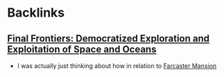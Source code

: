 
# Backlinks
## [Final Frontiers: Democratized Exploration and Exploitation of Space and Oceans](<Final Frontiers: Democratized Exploration and Exploitation of Space and Oceans.md>)
- I was actually just thinking about how in relation to [Farcaster Mansion](<Farcaster Mansion.md>)

